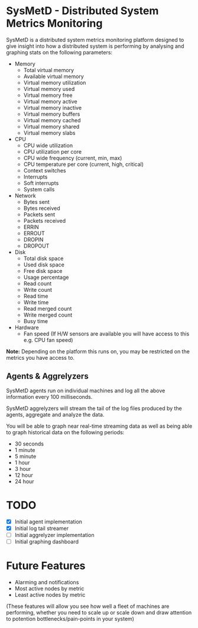 # SysMetD - Distributed System Metrics Monitoring

SysMetD is a distributed system metrics monitoring platform designed to give insight into how a distributed system is performing by analysing and graphing stats on the following parameters:

- Memory
  * Total virtual memory
  * Available virtual memory
  * Virtual memory utilization
  * Virtual memory used
  * Virtual memory free
  * Virtual memory active
  * Virtual memory inactive
  * Virtual memory buffers
  * Virtual memory cached
  * Virtual memory shared
  * Virtual memory slabs
- CPU
  * CPU wide utilization
  * CPU utilization per core
  * CPU wide frequency (current, min, max)
  * CPU temperature per core (current, high, critical)
  * Context switches
  * Interrupts
  * Soft interrupts
  * System calls
- Network
  * Bytes sent
  * Bytes received
  * Packets sent
  * Packets received
  * ERRIN
  * ERROUT
  * DROPIN
  * DROPOUT
- Disk
  * Total disk space
  * Used disk space
  * Free disk space
  * Usage percentage
  * Read count
  * Write count
  * Read time
  * Write time
  * Read merged count
  * Write merged count
  * Busy time
- Hardware
  * Fan speed (If H/W sensors are available you will have access to this e.g. CPU fan speed)

__Note:__ Depending on the platform this runs on, you may be restricted on the metrics you have access to.

## Agents & Aggrelyzers

SysMetD agents run on individual machines and log all the above information every 100 milliseconds.

SysMetD aggrelyzers will stream the tail of the log files produced by the agents, aggregate and analyze the data.

You will be able to graph near real-time streaming data as well as being able to graph historical data on the following periods:

- 30 seconds
- 1 minute
- 5 minute
- 1 hour
- 3 hour
- 12 hour
- 24 hour

# TODO
- [x] Initial agent implementation
- [x] Initial log tail streamer
- [ ] Initial aggrelyzer implementation
- [ ] Initial graphing dashboard

# Future Features
- Alarming and notifications
- Most active nodes by metric
- Least active nodes by metric

(These features will allow you see how well a fleet of machines are performing, whether you need to scale up or scale down and draw attention to potention bottlenecks/pain-points in your system)
